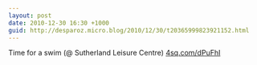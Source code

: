 ```yaml
---
layout: post
date: 2010-12-30 16:30 +1000
guid: http://desparoz.micro.blog/2010/12/30/t20365999823921152.html
---
```

Time for a swim (@ Sutherland Leisure Centre) [4sq.com/dPuFhI](http://4sq.com/dPuFhI)
